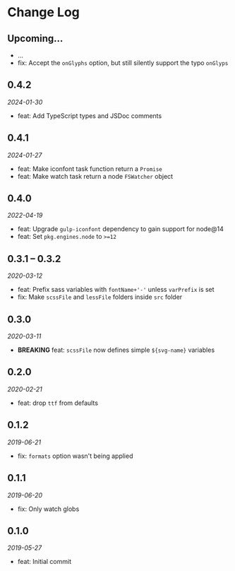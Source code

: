 # Change Log

## Upcoming...

- ... <!-- Add new lines here. Version number will be decided later -->
- fix: Accept the `onGlyphs` option, but still silently support the typo `onGlyps`

## 0.4.2

_2024-01-30_

- feat: Add TypeScript types and JSDoc comments

## 0.4.1

_2024-01-27_

- feat: Make iconfont task function return a `Promise`
- feat: Make watch task return a node `FSWatcher` object

## 0.4.0

_2022-04-19_

- feat: Upgrade `gulp-iconfont` dependency to gain support for node@14
- feat: Set `pkg.engines.node` to `>=12`

## 0.3.1 – 0.3.2

_2020-03-12_

- feat: Prefix sass variables with `fontName+'-'` unless `varPrefix` is set
- fix: Make `scssFile` and `lessFile` folders inside `src` folder

## 0.3.0

_2020-03-11_

- **BREAKING** feat: `scssFile` now defines simple `${svg-name}` variables

## 0.2.0

_2020-02-21_

- feat: drop `ttf` from defaults

## 0.1.2

_2019-06-21_

- fix: `formats` option wasn't being applied

## 0.1.1

_2019-06-20_

- fix: Only watch globs

## 0.1.0

_2019-05-27_

- feat: Initial commit
